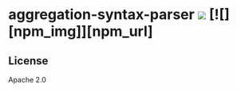 # aggregation-syntax-parser [![][travis_img]][travis_url] [![][npm_img]][npm_url]

## License

Apache 2.0

[travis_img]: https://img.shields.io/travis/mongodb-js/data-service.svg?style=flat-square
[travis_url]: https://travis-ci.org/mongodb-js/data-service
